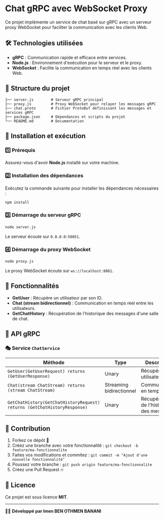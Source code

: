 # Chat gRPC avec WebSocket Proxy

Ce projet implémente un service de chat basé sur gRPC avec un serveur proxy WebSocket pour faciliter la communication avec les clients Web.

## 🛠️ Technologies utilisées

- **gRPC** : Communication rapide et efficace entre services.
- **Node.js** : Environnement d'exécution pour le serveur et le proxy.
- **WebSocket** : Facilite la communication en temps réel avec les clients Web.

## 📂 Structure du projet

```
├── server.js        # Serveur gRPC principal
├── proxy.js         # Proxy WebSocket pour relayer les messages gRPC
├── chat.proto       # Fichier ProtoBuf définissant les messages et services gRPC
├── package.json     # Dépendances et scripts du projet
└── README.md        # Documentation
```

## 🚀 Installation et exécution

### 1️⃣ Prérequis

Assurez-vous d'avoir **Node.js** installé sur votre machine.

### 2️⃣ Installation des dépendances

Exécutez la commande suivante pour installer les dépendances nécessaires :

```sh
npm install
```

### 3️⃣ Démarrage du serveur gRPC

```sh
node server.js
```

Le serveur écoute sur `0.0.0.0:50051`.

### 4️⃣ Démarrage du proxy WebSocket

```sh
node proxy.js
```

Le proxy WebSocket écoute sur `ws://localhost:8081`.

## 📡 Fonctionnalités

- **GetUser** : Récupère un utilisateur par son ID.
- **Chat (stream bidirectionnel)** : Communication en temps réel entre les utilisateurs.
- **GetChatHistory** : Récupération de l'historique des messages d'une salle de chat.

## 📜 API gRPC

### 🎭 Service `ChatService`

| Méthode                                                                  | Type                     | Description                               |
| ------------------------------------------------------------------------ | ------------------------ | ----------------------------------------- |
| `GetUser(GetUserRequest) returns (GetUserResponse)`                      | Unary                    | Récupérer un utilisateur                  |
| `Chat(stream ChatStream) returns (stream ChatStream)`                    | Streaming bidirectionnel | Communication en temps réel               |
| `GetChatHistory(GetChatHistoryRequest) returns (GetChatHistoryResponse)` | Unary                    | Récupération de l'historique des messages |

## 🎯 Contribution

1. Forkez ce dépôt 📌
2. Créez une branche avec votre fonctionnalité : `git checkout -b feature/ma-fonctionnalite`
3. Faites vos modifications et commitez : `git commit -m "Ajout d'une nouvelle fonctionnalité"`
4. Poussez votre branche : `git push origin feature/ma-fonctionnalite`
5. Créez une Pull Request 🔥

## 📜 Licence

Ce projet est sous licence **MIT**.

---

👨‍💻 **Développé par Imen BEN OTHMEN BANANI**

